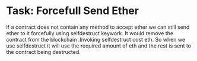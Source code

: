 # Task: Forcefull Send Ether

If a contract does not contain any method to accept ether we can still send ether to it forcefully using selfdestruct keywork. It would remove the contract from the blockchain .Invoking selfdestruct cost eth. So when we use selfdestruct it will use the required amount of eth and the rest is sent to the contract being destructed.
